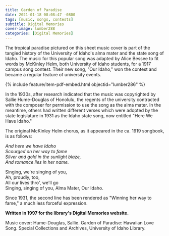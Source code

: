 ```yaml
---
title: Garden of Paradise
date: 2021-01-18 08:08:47 -0800
tags: [music, songs, contests]
subtitle: Digital Memories
cover-image: lumber288
categories: [Digital Memories]
---
```




The tropical paradise pictured on this sheet music cover is part of the tangled history of the University of Idaho's alma mater and the state song of Idaho. The music for this popular song was adapted by Alice Bessee to fit words by McKinley Helm, both University of Idaho students, for a 1917 campus song contest. Their new song, "Our Idaho," won the contest and became a regular feature of university events.

{% include feature/item-pdf-embed.html objectid="lumber286" %}

In the 1930s, after research indicated that the music was copyrighted by Sallie Hume-Douglas of Honolulu, the regents of the university contracted with the composer for permission to use the song as the alma mater. In the meantime, others had written different verses which were adopted by the state legislature in 1931 as the Idaho state song, now entitled "Here We Have Idaho."

The original McKinley Helm chorus, as it appeared in the ca. 1919 songbook, is as follows:

<p style="font-style: italic;">And here we have Idaho <br>
Scourged on her way to fame<br>
Silver and gold in the sunlight blaze,<br>
And romance lies in her name.<br>

Singing, we're singing of you,<br>
Ah, proudly, too,<br>
All our lives thro', we'll go<br>
Singing, singing of you, Alma Mater, Our Idaho.<br></p>

Since 1931, the second line has been rendered as "Winning her
way to fame," a much less forceful expression.

**Written in 1997 for the library's Digital Memories website.**

Music cover: Hume-Douglas, Sallie. Garden of Paradise: Hawaiian Love Song. Special Collections and Archives, University of Idaho Library.